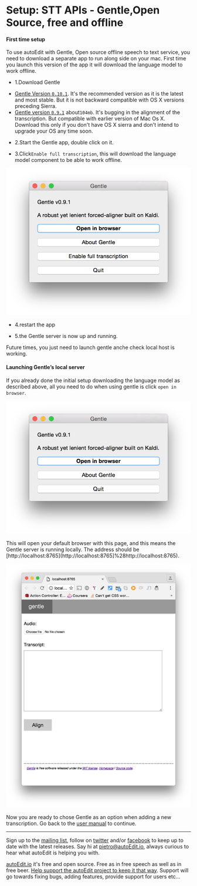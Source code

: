 # Setup: STT APIs - Gentle,Open Source, free and offline

#### First time setup

To use autoEdit with Gentle, Open source offline speech to text service, you need to download a separate app to run along side on your mac. First time you launch this version of the app it will download the language model to work offline.

* 1.Download Gentle 
 - [Gentle Version `0.10.1`](https://github.com/lowerquality/gentle/releases/tag/0.10.1). It's the recommended version as it is the latest and most stable. But it is not backward compatible with OS X versions preceding Sierra.
 - [Gentle version `0.9.1`](https://github.com/lowerquality/gentle/releases/tag/0.9.1) about`104mb`. It's bugging in the alignment of the transcription. But compatible with earlier version of Mac Os X. Download this only if you don't have OS X sierra and don't intend to upgrade your OS any time soon.

* 2.Start the Gentle app, double click on it.

* 3.Click`Enable full transcription`, this will download the language model component to be able to work offline.

![gentle_enable_full_transcription](/assets/gentle_enable_full_transcription.png)

* 4.restart the app

* 5.the Gentle server is now up and running.

Future times, you just need to launch gentle anche check local host is working.

#### Launching Gentle’s local server

If you already done the initial setup downloading the language model as described above, all you need to do when using gentle is click `open in browser`.


![gentle_open_in_browser](/assets/gentle_open_in_browser.png)

This will open your default browser with this page, and this means the Gentle server is running locally. The address should be [http://localhost:8765](http://localhost:8765]%28http://localhost:8765\).

![gentle_browser](/assets/gentle_browser.png)

Now you are ready to chose Gentle as an option when adding a new transcription. Go back to the [user manual](/transcribing.md) to continue.


---
<!--Donation notice -->

Sign up to the [mailing list](http://eepurl.com/cMzwSX), follow on [twitter](http://twitter.com/autoEdit2) and/or [facebook](https://www.facebook.com/autoEdit.io/) to keep up to date with the latest releases. Say hi at <a href="mailto:pietro@autoEdit.io?Subject=Hello" target="_top">pietro@autoEdit.io</a>, always curious to hear what autoEdit is helping you with.

[autoEdit.io](www.autoEdit.io) it's free and open source. Free as in free speech as well as in free beer.  [Help support the autoEdit project to keep it that way](https://donorbox.org/c9762eef-0e08-468e-90cb-2d00643697f8?recurring=true). Support will go towards fixing bugs, adding features, provide support for users etc...
